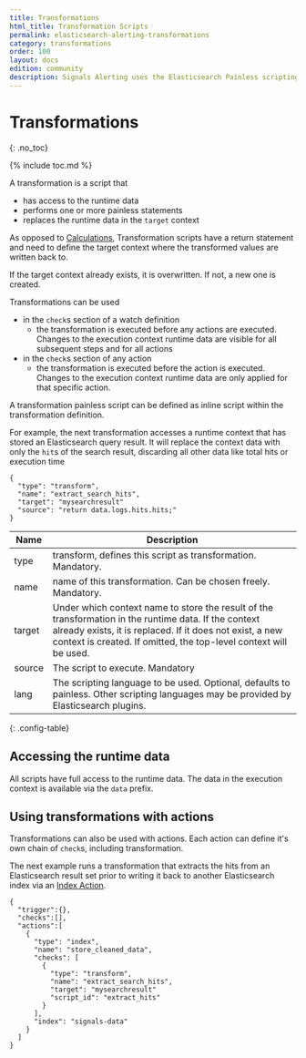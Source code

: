 ```yaml
---
title: Transformations
html_title: Transformation Scripts
permalink: elasticsearch-alerting-transformations
category: transformations
order: 100
layout: docs
edition: community
description: Signals Alerting uses the Elasticsearch Painless scripting language for transforming data.
---
```


<!--- Copyright 2022 floragunn GmbH -->

# Transformations
{: .no_toc}

{% include toc.md %}

A transformation is a script that

* has access to the runtime data
* performs one or more painless statements
* replaces the runtime data in the `target` context  

As opposed to [Calculations](transformations_calculations.md), Transformation scripts have a return statement and need to define the target context where the transformed values are written back to.

If the target context already exists, it is overwritten. If not, a new one is created.

Transformations can be used

* in the `check`s section of a watch definition
  * the transformation is executed before any actions are executed. Changes to the execution context runtime data are visible for all subsequent steps and for all actions
* in the `check`s section of any action
  * the transformation is executed before the action is executed. Changes to the execution context runtime data are only applied for that specific action.

A transformation painless script can be defined as inline script within the transformation definition.

For example, the next transformation accesses a runtime context that has stored an Elasticsearch query result. It will replace the context data with only the `hit`s of the search result, discarding all other data like total hits or execution time

```
{
  "type": "transform",
  "name": "extract_search_hits",
  "target": "mysearchresult"
  "source": "return data.logs.hits.hits;"
}
```

| Name | Description |
|---|---|
| type | transform, defines this script as transformation. Mandatory. |
| name | name of this transformation. Can be chosen freely. Mandatory. |
| target | Under which context name to store the result of the transformation in the runtime data. If the context already exists, it is replaced. If it does not exist, a new context is created. If omitted, the top-level context will be used. |
| source | The script to execute. Mandatory |
| lang | The scripting language to be used. Optional, defaults to painless. Other scripting languages may be provided by Elasticsearch plugins. |
{: .config-table}

## Accessing the runtime data

All scripts have full access to the runtime data. The data in the execution context is available via the `data` prefix.

## Using transformations with actions

Transformations can also be used with actions. Each action can define it's own chain of `check`s, including transformation.

The next example runs a transformation that extracts the hits from an Elasticsearch result set prior to writing it back to another Elasticsearch index via an [Index Action](actions_index.md).

```
{
  "trigger":{},
  "checks":[],
  "actions":[
    {
      "type": "index",
      "name": "store_cleaned_data",
      "checks": [
        {
          "type": "transform",
          "name": "extract_search_hits",
          "target": "mysearchresult"
          "script_id": "extract_hits"
        }
      ],
      "index": "signals-data"
    }
  ]
}
```
